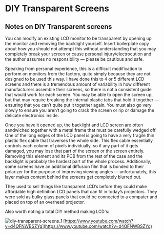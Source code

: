 # DIY Transparent Screens

## Notes on DIY Transparent screens <a href="#fd09" id="fd09"></a>

You can modify an existing LCD monitor to be transparent by opening up the monitor and removing the backlight yourself. Insert boilerplate copy about how you should not attempt this without understanding that you may completely break your screen or cause personal injury/electrocution and the author assumes no responsibility — please be cautious and safe.

Speaking from personal experience, this is a difficult modification to perform on monitors from the factory, quite simply because they are not designed to be used this way. I have done this to 4 or 5 different LCD screens and there is a tremendous amount of variability in how different manufacturers assemble their screens, so there is not a consistent guide that would work for each screen. You may be able to open the screen up, but that may require breaking the internal plastic tabs that hold it together — ensuring that you can’t quite put it together again. You must also go very slowly to ensure you aren’t going to crack the screen or rip or damage the delicate electronics inside.

Once you have it opened up, the backlight and LCD screen are often sandwiched together with a metal frame that must be carefully wedged off. One of the long edges of the LCD panel is going to have a very fragile thin plastic flex cable that traverses the whole side. This flex cable essentially controls each column of pixels individually, so if any part of it gets damaged, you may lose that part of the screen or the screen entirely. Removing this element and its PCB from the rest of the case and the backlight is probably the hardest part of the whole process. Additionally, some screens have an additional diffusion film that is bonded to their polarizer for the purpose of improving viewing angles — unfortunately, this layer makes content behind the screens get completely blurred out.

They used to sell things like transparent LCD’s before they could make affordable high definition LCD panels that can fit in today’s projectors. They were sold as bulky glass panels that could be connected to a computer and placed on top of an overhead projector.

Also worth noting a total DIY method making LCD's:

![diy-transparent-screens_1](../../video_embed_images/diy-transparent-screens_1.jpg) [https://www.youtube.com/watch?v=d4QFNWBSZYg](https://www.youtube.com/watch?v=d4QFNWBSZYg)
